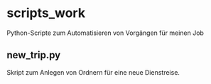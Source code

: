 # scripts_work
Python-Scripte zum Automatisieren von Vorgängen für meinen Job
## new_trip.py
Skript zum Anlegen von Ordnern für eine neue Dienstreise.